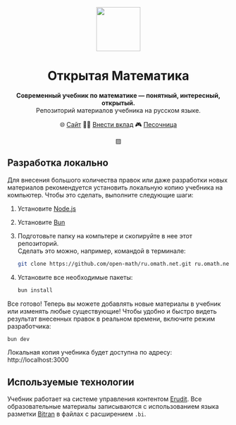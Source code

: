 <p align="center" style="text-align: center;">
    <img src="https://raw.githubusercontent.com/open-math/shared/main/assets/omath.svg" width="100px" />
</p>

<h1 align="center">Открытая Математика</h1>

<p align="center">
    <strong>Современный учебник по математике — понятный, интересный, открытый.</strong><br>
    Репозиторий материалов учебника на русском языке.
</p>

<p align="center">
🌐 <a href="https://omath.ru">Сайт</a>
✍🏻 <a href="https://github.com/open-math/ru.omath.net/blob/main/pages/how-to-improve.md">Внести вклад</a>
🎮 <a href="https://stackblitz.com/github/open-math/ru.omath.net">Песочница</a>
</p>

<p align="center">▨</p>

## Разработка локально

Для внесения большого количества правок или даже разработки новых материалов рекомендуется установить локальную копию учебника на компьютер.
Чтобы это сделать, выполните следующие шаги:

1. Установите [Node.js](https://nodejs.org/en/download)
2. Установите [Bun](https://bun.sh/)
3. Подготовьте папку на компьтере и скопируйте в нее этот репозиторий.<br>
   Сделать это можно, например, командой в терминале:

    ```bash
    git clone https://github.com/open-math/ru.omath.net.git ru.omath.net
    ```

4. Установите все необходимые пакеты:

    ```bash
    bun install
    ```

Все готово!
Теперь вы можете добавлять новые материалы в учебник или изменять любые существующие!
Чтобы удобно и быстро видеть результат внесенных правок в реальном времени, включите режим разработчика:

```bash
bun dev
```

Локальная копия учебника будет доступна по адресу: http://localhost:3000

## Используемые технологии

Учебник работает на системе управления контентом [Erudit](https://github.com/erudit-js/erudit).
Все образовательные материалы записываются с использованием языка разметки [Bitran](https://github.com/bitran-js/bitran) в файлах с расширением `.bi`.
